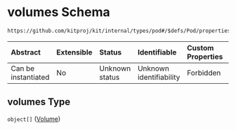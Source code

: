 # volumes Schema

```txt
https://github.com/kitproj/kit/internal/types/pod#/$defs/Pod/properties/volumes
```



| Abstract            | Extensible | Status         | Identifiable            | Custom Properties | Additional Properties | Access Restrictions | Defined In                                                            |
| :------------------ | :--------- | :------------- | :---------------------- | :---------------- | :-------------------- | :------------------ | :-------------------------------------------------------------------- |
| Can be instantiated | No         | Unknown status | Unknown identifiability | Forbidden         | Allowed               | none                | [pod.schema.json\*](../../out/pod.schema.json "open original schema") |

## volumes Type

`object[]` ([Volume](pod-defs-volume.md))
